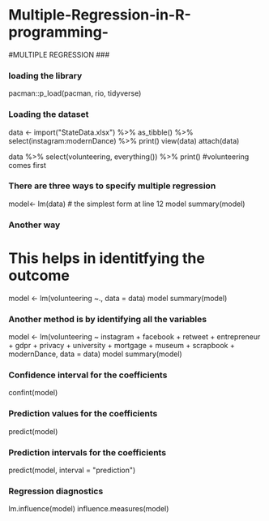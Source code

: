 # Multiple-Regression-in-R-programming-
#MULTIPLE REGRESSION  ###
### loading the library
pacman::p_load(pacman, rio, tidyverse)

### Loading the dataset 

data <- import("StateData.xlsx") %>% as_tibble() %>%
  select(instagram:modernDance) %>% print()
view(data)
attach(data)

data %>% select(volunteering, everything()) %>% print() #volunteering comes first 

### There are three ways to specify multiple regression 
model<- lm(data) # the simplest form at line 12
model
summary(model)
### Another way 
# This helps in identitfying the outcome 

model <- lm(volunteering ~., data = data)
model
summary(model)


### Another method is by identifying all the variables 
model <- lm(volunteering ~ instagram + facebook + retweet + entrepreneur + gdpr + 
              privacy + university + mortgage + museum + scrapbook +
              modernDance, data = data)
model
summary(model)

### Confidence interval for the coefficients 
confint(model)

### Prediction values for the coefficients 
predict(model)

### Prediction intervals  for the coefficients 
predict(model, interval = "prediction")

### Regression diagnostics 
lm.influence(model)
influence.measures(model)
